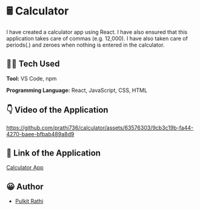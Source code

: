 # 🖩 Calculator 

I have created a calculator app using React. I have also ensured that this application takes care of commas (e.g. 12,000). I have also taken care of periods(.) and zeroes when nothing is entered in the calculator.

## 👨‍💻 Tech Used 

**Tool:** VS Code, npm

**Programming Language:** React, JavaScript, CSS, HTML


## 👇 Video of the Application


https://github.com/prathi736/calculator/assets/63576303/9cb3c19b-fa44-4270-baee-bfbab489a8d9


## 🔗 Link of the Application

[Calculator App](https://cal-world.netlify.app/)



## 😀 Author

- [Pulkit Rathi](https://github.com/prathi736) 

